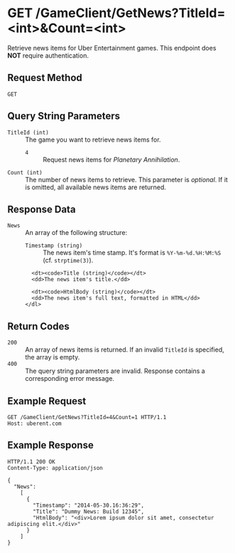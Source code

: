 # GET /GameClient/GetNews?TitleId=&lt;int&gt;&amp;Count=&lt;int&gt; #
Retrieve news items for Uber Entertainment games.
This endpoint does **NOT** require authentication.

## Request Method ##
`GET`

## Query String Parameters ##
<dl>
  <dt><code>TitleId (int)</code></dt>
  <dd>The game you want to retrieve news items for.
    <dl>
      <dt><code>4</code></dt>
      <dd>Request news items for <em>Planetary Annihilation</em>.</dd>
    </dl>
  </dd>

  <dt><code>Count (int)</code></dt>
  <dd>
    The number of news items to retrieve.
    This parameter is <em>optional</em>.
    If it is omitted, all available news items are returned.
  </dd>
</dl>

## Response Data ##
<dl>
  <dt><code>News</code><dt>
  <dd>An array of the following structure:
    <dl>
      <dt><code>Timestamp (string)</code></dt>
      <dd>
        The news item's time stamp.
        It's format is <code>%Y-%m-%d.%H:%M:%S</code> (cf. <code>strptime(3)</code>).
      </dd>

      <dt><code>Title (string)</code></dt>
      <dd>The news item's title.</dd>

      <dt><code>HtmlBody (string)</code></dt>
      <dd>The news item's full text, formatted in HTML</dd>
    </dl>
  </dd>
</dl>

## Return Codes ##
<dl>
  <dt><code>200</code></dt>
  <dd>
    An array of news items is returned.
    If an invalid <code>TitleId</code> is specified, the array is empty.
  </dd>

  <dt><code>400</code></dt>
  <dd>
    The query string parameters are invalid.
    Response contains a corresponding error message.
  </dd>
</dl>

## Example Request ##
```HTTP
GET /GameClient/GetNews?TitleId=4&Count=1 HTTP/1.1
Host: uberent.com
```

## Example Response ##
```HTTP
HTTP/1.1 200 OK
Content-Type: application/json

{
  "News":
    [
      {
        "Timestamp": "2014-05-30.16:36:29",
        "Title": "Dummy News: Build 12345",
        "HtmlBody": "<div>Lorem ipsum dolor sit amet, consectetur adipiscing elit.</div>"
      }
    ]
}
```
